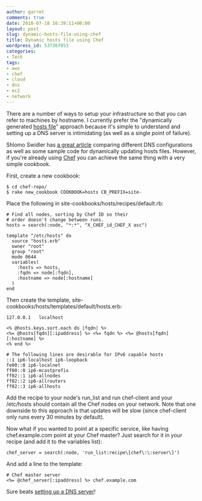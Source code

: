 ```yaml
---
author: garret
comments: true
date: 2010-07-18 16:39:11+00:00
layout: post
slug: dynamic-hosts-file-using-chef
title: Dynamic hosts file using Chef
wordpress_id: 537367053
categories:
- Tech
tags:
- aws
- chef
- cloud
- dns
- ec2
- network
---
```


There are a number of ways to setup your infrastructure so that you can refer to machines by hostname. I currently prefer the "dynamically generated [hosts file](http://en.wikipedia.org/wiki/Hosts_(file))" approach because it's simple to understand and setting up a DNS server is intimidating (as well as a single point of failure).

Shlomo Swidler has [a great article](http://www.shlomoswidler.com/2010/06/track-changes-to-your-dynamic-cloud-services-automatically.html) comparing different DNS configurations as well as some sample code for dynamically updating hosts files. However, if you're already using [Chef](http://wiki.opscode.com/display/chef/Home) you can achieve the same thing with a very simple cookbook.

First, create a new cookbook:

    
    $ cd chef-repo/
    $ rake new_cookbook COOKBOOK=hosts CB_PREFIX=site-


Place the following in site-cookbooks/hosts/recipes/default.rb:

    
    # Find all nodes, sorting by Chef ID so their
    # order doesn't change between runs.
    hosts = search(:node, "*:*", "X_CHEF_id_CHEF_X asc")
    
    template "/etc/hosts" do
      source "hosts.erb"
      owner "root"
      group "root"
      mode 0644
      variables(
        :hosts => hosts,
        :fqdn => node[:fqdn],
        :hostname => node[:hostname]
      )
    end


Then create the template, site-cookbooks/hosts/templates/default/hosts.erb:

    
    127.0.0.1   localhost
    
    <% @hosts.keys.sort.each do |fqdn| %>
    <%= @hosts[fqdn][:ipaddress] %> <%= fqdn %> <%= @hosts[fqdn][:hostname] %>
    <% end %>
    
    # The following lines are desirable for IPv6 capable hosts
    ::1 ip6-localhost ip6-loopback
    fe00::0 ip6-localnet
    ff00::0 ip6-mcastprefix
    ff02::1 ip6-allnodes
    ff02::2 ip6-allrouters
    ff02::3 ip6-allhosts


Add the recipe to your node's run_list and run chef-client and your /etc/hosts should contain all the Chef nodes on your network. Note that one downside to this approach is that updates will be slow (since chef-client only runs every 30 minutes by default).

Now what if you wanted to point at a specific service, like having chef.example.com point at your Chef master? Just search for it in your recipe (and add it to the variables list):

    
    chef_server = search(:node, 'run_list:recipe\[chef\:\:server\]')


And add a line to the template:

    
    # Chef master server
    <%= @chef_server[:ipaddress] %> chef.example.com


Sure beats [setting up a DNS server](http://elwoodicious.com/2009/08/12/ec2-bind9-dns-pancakes-and-you/)!
